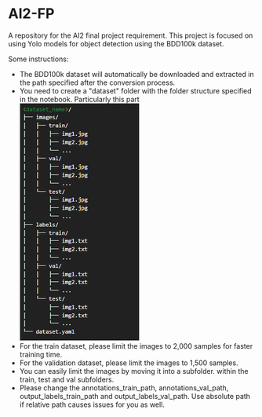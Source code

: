 # AI2-FP
A repository for the AI2 final project requirement. This project is focused on using Yolo models for object detection using the BDD100k dataset.

Some instructions:
- The BDD100k dataset will automatically be downloaded and extracted in the path specified after the conversion process.
- You need to create a "dataset" folder with the folder structure specified in the notebook. Particularly this part ![File Structure](file%20structure.png)
- For the train dataset, please limit the images to 2,000 samples for faster training time.
- For the validation dataset, please limit the images to 1,500 samples.
- You can easily limit the images by moving it into a subfolder. within the train, test and val subfolders.
- Please change the annotations_train_path, annotations_val_path, output_labels_train_path and output_labels_val_path. Use absolute path if relative path causes issues for you as well.
